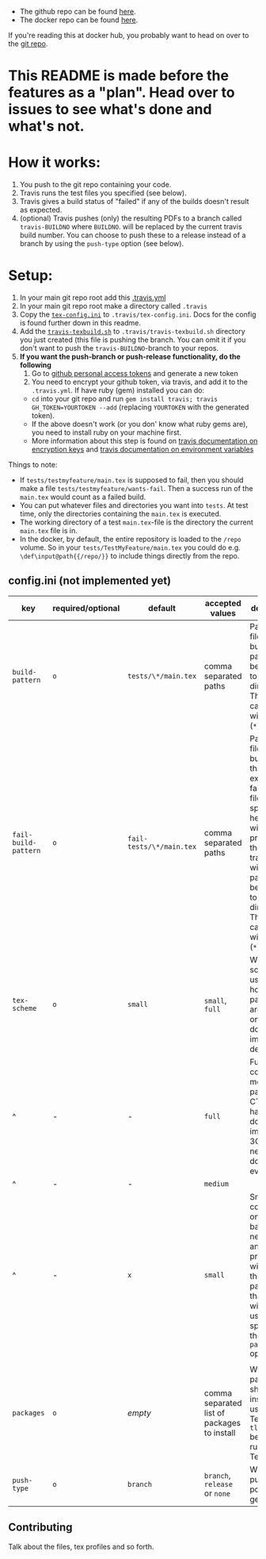 -   The github repo can be found [here](https://github.com/Strauman/travis-latexbuild/).
-   The docker repo can be found [here](https://hub.docker.com/r/strauman/travis-latexbuild/).

If you're reading this at docker hub, you probably want to head on over to the [git repo](https://github.com/Strauman/travis-latexbuild/).

# This README is made before the features as a "plan". Head over to issues to see what's done and what's not.

# How it works:

1.  You push to the git repo containing your code.
2.  Travis runs the test files you specified (see below).
3.  Travis gives a build status of "failed" if any of the builds doesn't result as expected.
4.  (optional) Travis pushes (only) the resulting PDFs to a branch called `travis-BUILDNO` where `BUILDNO`. will be replaced by the current travis build number.
    You can choose to push these to a release instead of a branch by using the `push-type` option (see below).

# Setup:

1.  In your main git repo root add this [.travis.yml](https://github.com/Strauman/travis-latexbuild/blob/master/.travis.yml)
2.  In your main git repo root make a directory called `.travis`
3.  Copy the [`tex-config.ini`](https://github.com/Strauman/travis-latexbuild/blob/master/tex-config.ini) to `.travis/tex-config.ini`.
    Docs for the config is found further down in this readme.
4.  Add the [`travis-texbuild.sh`](https://github.com/Strauman/travis-latexbuild/blob/master/travis-texbuild.sh) to `.travis/travis-texbuild.sh` directory you just created (this file is pushing the branch. You can omit it if you don't want to push the `travis-BUILDNO`-branch to your repos.
5.  **If you want the push-branch or push-release functionality, do the following**
    1.  Go to  [github personal access tokens](https://github.com/settings/tokens) and generate a new token
    2.  You need to encrypt your github token, via travis, and add it to the `.travis.yml`. If have ruby (gem) installed you can do:
    -   `cd` into your git repo and run `gem install travis; travis GH_TOKEN=YOURTOKEN --add` (replacing `YOURTOKEN` with the generated token).
    -   If the above doesn't work (or you don' know what ruby gems are), you need to install ruby on your machine first.
    -   More information about this step is found on [travis documentation on encryption keys](https://docs.travis-ci.com/user/encryption-keys) and [travis documentation on environment variables](https://docs.travis-ci.com/user/environment-variables/#defining-encrypted-variables-in-travisyml)

Things to note:

<!-- -   The [git repo][gitrepo] contains the setup example: consisting of `.travis.yml`, `.travis/push.sh` and `/tests`. -->

-   If `tests/testmyfeature/main.tex` is supposed to fail, then you should make a file `tests/testmyfeature/wants-fail`. Then a success run of the `main.tex` would count as a failed build.
-   You can put whatever files and directories you want into `tests`. At test time, only the directories containing the `main.tex` is executed.
-   The working directory of a test `main.tex`-file is the directory the current `main.tex` file is in.
-   In the docker, by default, the entire repository is loaded to the `/repo` volume. So in your `tests/TestMyFeature/main.tex` you could do e.g. `\def\input@path{{/repo/}}` to include things directly from the repo.

## config.ini (not implemented yet)

| key                  | required/optional | default                  | accepted values                             | description                                                                                                                                                                                                                           |
| -------------------- | ----------------- | ------------------------ | ------------------------------------------- | ------------------------------------------------------------------------------------------------------------------------------------------------------------------------------------------------------------------------------------- |
| `build-pattern`      | `o`        | `tests/\*/main.tex`      | comma separated paths                       | Path of the files to build. The path should be relative to the repo directory. The paths can contain wildcard (`*`).                                                                                                                  |
| `fail-build-pattern` | `o`        | `fail-tests/\*/main.tex` | comma separated paths                       | Path of the files to build, but that you expect to fail. If the files specified here build without problem, then the travis build will fail. The path should be relative to the repo directory. The paths can contain wildcard (`*`). |
| `tex-scheme`         | `o`          | `small`                  | `small`, `full`                             | Which TeX-scheme to use; that is how many packages are installed on the docker image by default                                                                                                                                       |
| ^                    | -                 | -                        | `full`                                      | Full contains most of the packages in CTAN and has a docker image of 3GB that needs to be downloaded every time.                                                                                                                      |
| ^                    | -                 | -                        | `medium`                                    |                                                                                                                                                                                                                                       |
| ^                    | -                 | `x`                      | `small`                                     | Small contains only the bare necessities, and probably will most of the packages that you wish to used be specified in the `packages` option                                                                                          |
|                      |                   |                          |                                             |                                                                                                                                                                                                                                       |
| `packages`           | `o`        | _empty_                  | comma separated list of packages to install | What packages should be installed using TeXLives `tlmgr` before running the TeX-files.                                                                                                                                                |
| `push-type`          | `o`        | `branch`                 | `branch`, `release` or `none`               | Where to publish the pdfs generated                                                                                                                                                                                                   |

[gitrepo]: https://github.com/Strauman/travis-latexbuild

[docker]: https://hub.docker.com/r/strauman/travis-latexbuild/

## Contributing

Talk about the files, tex profiles and so forth.
